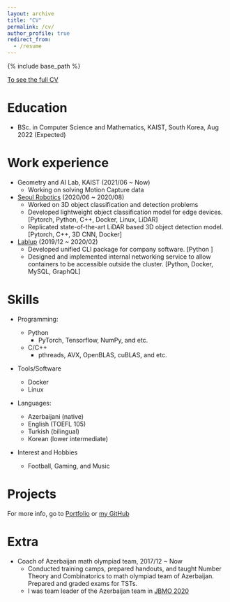 ```yaml
---
layout: archive
title: "CV"
permalink: /cv/
author_profile: true
redirect_from:
  - /resume
---
```


{% include base_path %}

[To see the full CV](/files/cv.pdf)

Education
======
* BSc. in Computer Science and Mathematics, KAIST, South Korea, Aug 2022 (Expected)

Work experience
======
* Geometry and AI Lab, KAIST (2021/06 ~ Now)
  * Working on solving Motion Capture data
* [Seoul Robotics](https://www.seoulrobotics.org/) (2020/06 ~ 2020/08)
  * Worked on 3D object classification and detection problems
  * Developed lightweight object classification model for edge devices.[Pytorch, Python, C++, Docker, Linux, LiDAR]
  * Replicated state-of-the-art LiDAR based 3D object detection model. [Pytorch, C++, 3D CNN, Docker]
* [Lablup](https://www.lablup.ai/) (2019/12 ~ 2020/02)
  * Developed unified CLI package for company software. [Python ]
  * Designed and implemented internal networking service to allow containers to be accessible outside the cluster. [Python, Docker, MySQL, GraphQL]
  
Skills
======
* Programming:
  * Python
    * PyTorch, Tensorflow, NumPy, and etc.
  * C/C++
    * pthreads, AVX, OpenBLAS, cuBLAS, and etc.

* Tools/Software
  * Docker
  * Linux

* Languages:
  * Azerbaijani (native)
  * English (TOEFL 105)
  * Turkish (bilingual)
  * Korean (lower intermediate)
* Interest and Hobbies
  * Football, Gaming, and Music


Projects
======
For more info, go to [Portfolio](/portfolio) or [my GitHub](github.com/miraliahmadli)

<!-- Publications
======
  <ul>{% for post in site.publications %}
    {% include archive-single-cv.html %}
  {% endfor %}</ul>
  
Talks
======
  <ul>{% for post in site.talks %}
    {% include archive-single-talk-cv.html %}
  {% endfor %}</ul>
  
Teaching
======
  <ul>{% for post in site.teaching %}
    {% include archive-single-cv.html %}
  {% endfor %}</ul> -->
  
Extra
======
* Coach of Azerbaijan math olympiad team, 2017/12 ~ Now
  * Conducted training camps, prepared handouts, and taught Number Theory and Combinatorics to math olympiad team of Azerbaijan. Prepared and graded exams for TSTs.
  * I was team leader of the Azerbaijan team in [JBMO 2020](http://www.hms.gr/24jbmo2020/index.html)
